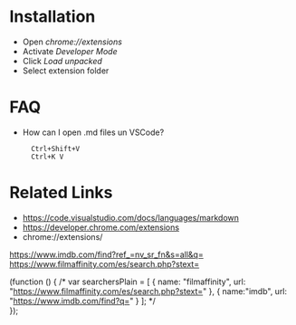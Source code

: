 # Installation

- Open _chrome://extensions_
- Activate _Developer Mode_
- Click _Load unpacked_
- Select extension folder

# FAQ

- How can I open .md files un VSCode?
    
        Ctrl+Shift+V 
        Ctrl+K V

# Related Links

- https://code.visualstudio.com/docs/languages/markdown
- https://developer.chrome.com/extensions
- chrome://extensions/
















https://www.imdb.com/find?ref_=nv_sr_fn&s=all&q=
https://www.filmaffinity.com/es/search.php?stext=




(function () {
    /* var searchersPlain = [
        {
            name: "filmaffinity",
            url: "https://www.filmaffinity.com/es/search.php?stext="
        },
        {
            name:"imdb",
            url: "https://www.imdb.com/find?q="
        }
    ]; */    
});










